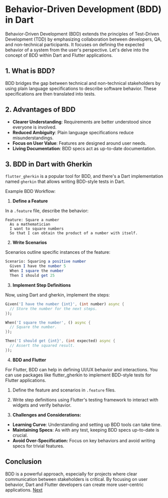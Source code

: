 # Behavior-Driven Development (BDD) in Dart
Behavior-Driven Development (BDD) extends the principles of Test-Driven Development (TDD) by emphasizing collaboration between developers, QA, and non-technical participants. It focuses on defining the expected behavior of a system from the user's perspective. Let's delve into the concept of BDD within Dart and Flutter applications.

## 1. What is BDD?
BDD bridges the gap between technical and non-technical stakeholders by using plain language specifications to describe software behavior. These specifications are then translated into tests.

## 2. Advantages of BDD
* **Clearer Understanding**: Requirements are better understood since everyone is involved.
* **Reduced Ambiguity**: Plain language specifications reduce misunderstandings.
* **Focus on User Value**: Features are designed around user needs.
* **Living Documentation**: BDD specs act as up-to-date documentation.

## 3. BDD in Dart with Gherkin
`flutter_gherkin` is a popular tool for BDD, and there's a Dart implementation named `gherkin` that allows writing BDD-style tests in Dart.

Example BDD Workflow:
1. **Define a Feature**
   
In a `.feature` file, describe the behavior:
```vbnet
Feature: Square a number
  As a mathematician
  I want to square numbers
  So that I can obtain the product of a number with itself.
```
2. **Write Scenarios**
   
Scenarios outline specific instances of the feature:
```mathematica
Scenario: Squaring a positive number
  Given I have the number 5
  When I square the number
  Then I should get 25
```

3. **Implement Step Definitions**
   
Now, using Dart and gherkin, implement the steps:
```dart
Given('I have the number {int}', (int number) async {
  // Store the number for the next steps.
});

When('I square the number', () async {
  // Square the number.
});

Then('I should get {int}', (int expected) async {
  // Assert the squared result.
});
```
4. **BDD and Flutter**
   
For Flutter, BDD can help in defining UI/UX behavior and interactions. You can use packages like flutter_gherkin to implement BDD-style tests for Flutter applications.

1. Define the feature and scenarios in `.feature` files.
2. Write step definitions using Flutter's testing framework to interact with widgets and verify behavior.

5. **Challenges and Considerations:**
   
* **Learning Curve**: Understanding and setting up BDD tools can take time.
* **Maintaining Specs**: As with any test, keeping BDD specs up-to-date is crucial.
* **Avoid Over-Specification:** Focus on key behaviors and avoid writing specs for trivial features.

## Conclusion
BDD is a powerful approach, especially for projects where clear communication between stakeholders is critical. By focusing on user behavior, Dart and Flutter developers can create more user-centric applications. [Next](/6_Special_Topics/6.3_Performance_Testing.md)
